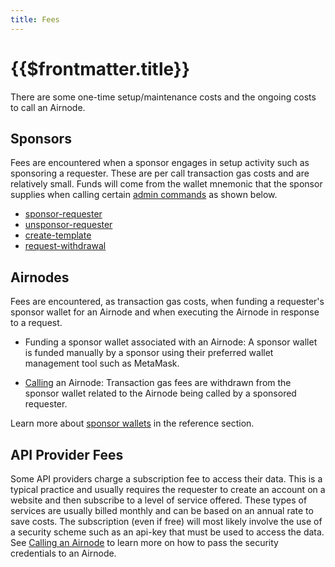 ```yaml
---
title: Fees
---
```


# {{$frontmatter.title}}

<TocHeader />
<TOC class="table-of-contents" :include-level="[2,3]" />

There are some one-time setup/maintenance costs and the ongoing costs to call an Airnode.

## Sponsors

Fees are encountered when a sponsor engages in setup activity such as sponsoring a requester. These are per call transaction gas costs and are relatively small. Funds will come from the wallet mnemonic that the sponsor supplies when calling certain [admin commands](../reference/admin-cli-commands.md) as shown below. 

- [sponsor-requester](../reference/admin-cli-commands.md#sponsor-requester)
- [unsponsor-requester](../reference/admin-cli-commands.md#unsponsor-requester)
- [create-template](../reference/admin-cli-commands.md#create-template)
- [request-withdrawal](../reference/admin-cli-commands.md#request-withdrawal)

## Airnodes

Fees are encountered, as transaction gas costs, when funding a requester's sponsor wallet for an Airnode and when executing the Airnode in response to a request.

- Funding a sponsor wallet associated with an Airnode:
  A sponsor wallet is funded manually by a sponsor using their preferred wallet management tool such as MetaMask.

- [Calling](../grp-developers/call-an-airnode.md) an Airnode:
  Transaction gas fees are withdrawn from the sponsor wallet related to the Airnode being called by a sponsored requester. 

<SponsorWalletWarning/>

Learn more about [sponsor wallets](../concepts/sponsor.md) in the reference section.

## API Provider Fees

Some API providers charge a subscription fee to access their data. This is a typical practice and usually requires the requester to create an account on a website and then subscribe to a level of service offered. These types of services are usually billed monthly and can be based on an annual rate to save costs. The subscription (even if free) will most likely involve the use of a security scheme such as an api-key that must be used to access the data. See [Calling an Airnode](call-an-airnode.md) to learn more on how to pass the security credentials to an Airnode.
